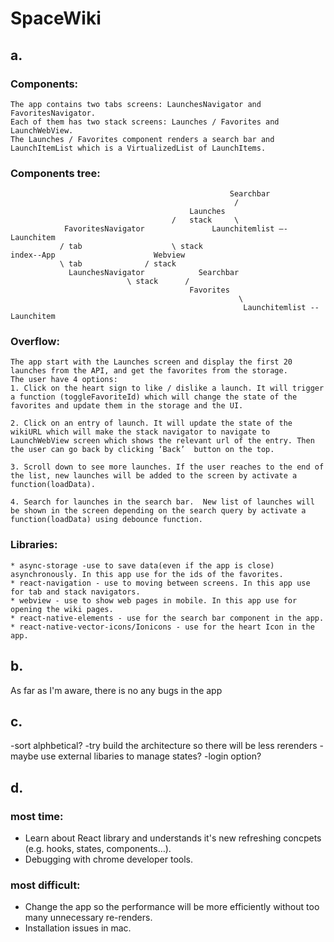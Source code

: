 # SpaceWiki

## a.
### Components: 
```
The app contains two tabs screens: LaunchesNavigator and FavoritesNavigator.
Each of them has two stack screens: Launches / Favorites and LaunchWebView.
The Launches / Favorites component renders a search bar and LaunchItemList which is a VirtualizedList of LaunchItems.
```
  
### Components tree:
```
						                      	 Searchbar 
							                      /
					                	Launches
		 			                /	stack	  \			       
		    FavoritesNavigator			     Launchitemlist —- Launchitem
		   / tab	 		        \ stack			       
index--App 			            Webview
		   \ tab              / stack
		     LaunchesNavigator 	          Searchbar
                          \	stack	   /
						                Favorites
							                       \			    	
							                        Launchitemlist --  Launchitem
```
### Overflow:
```
The app start with the Launches screen and display the first 20 launches from the API, and get the favorites from the storage.
The user have 4 options:
1. Click on the heart sign to like / dislike a launch. It will trigger a function (toggleFavoriteId) which will change the state of the favorites and update them in the storage and the UI.

2. Click on an entry of launch. It will update the state of the wikiURL which will make the stack navigator to navigate to LaunchWebView screen which shows the relevant url of the entry. Then the user can go back by clicking ‘Back’  button on the top.

3. Scroll down to see more launches. If the user reaches to the end of the list, new launches will be added to the screen by activate a function(loadData).	
 
4. Search for launches in the search bar.  New list of launches will be shown in the screen depending on the search query by activate a function(loadData) using debounce function.
```

### Libraries:
```
* async-storage -use to save data(even if the app is close) asynchronously. In this app use for the ids of the favorites.
* react-navigation - use to moving between screens. In this app use for tab and stack navigators.
* webview - use to show web pages in mobile. In this app use for opening the wiki pages.
* react-native-elements - use for the search bar component in the app.
* react-native-vector-icons/Ionicons - use for the heart Icon in the app.
```

## b.
As far as I'm aware, there is no any bugs in the app

## c.
-sort alphbetical?
-try build the architecture so there will be less rerenders
-maybe use external libaries to manage states?
-login option?


## d. 
### most time: 
* Learn about React library and understands it's new refreshing concpets (e.g. hooks, states, components…). 
* Debugging with chrome developer tools.

### most difficult:
* Change the app so the performance will be more efficiently without too many unnecessary re-renders. 
* Installation issues in mac. 

